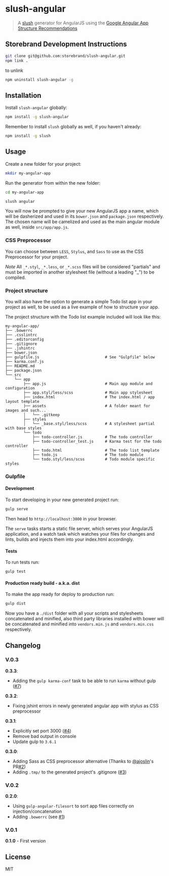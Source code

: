 slush-angular
==============

> A [slush](http://klei.github.io/slush/) generator for AngularJS using the [Google Angular App Structure Recommendations](https://docs.google.com/document/d/1XXMvReO8-Awi1EZXAXS4PzDzdNvV6pGcuaF4Q9821Es/pub)


## Storebrand Development Instructions

```bash
git clone git@github.com:storebrand/slush-angular.git
npm link .
```

to unlink
```bash
npm uninstall slush-angular -g
```


## Installation

Install `slush-angular` globally:

```bash
npm install -g slush-angular
```

Remember to install `slush` globally as well, if you haven't already:

```bash
npm install -g slush
```

## Usage

Create a new folder for your project:

```bash
mkdir my-angular-app
```

Run the generator from within the new folder:

```bash
cd my-angular-app

slush angular
```

You will now be prompted to give your new AngularJS app a name, which will be dasherized and used in its `bower.json` and `package.json` respectively. The chosen name will be camelized and used as the main angular module as well, inside `src/app/app.js`.

### CSS Preprocessor

You can choose between `LESS`, `Stylus`, and `Sass` to use as the CSS Preprocessor for your project.

*Note* All `_*.styl`, `_*.less`, or `_*.scss` files will be considered "partials" and must be imported in another stylesheet file (without a leading "_") to be compiled.

### Project structure

You will also have the option to generate a simple Todo list app in your project as well, to be used as a live example of how to structure your app.

The project structure with the Todo list example included will look like this:

```
my-angular-app/
├── .bowerrc
├── .csslintrc
├── .editorconfig
├── .gitignore
├── .jshintrc
├── bower.json
├── gulpfile.js                             # See "Gulpfile" below
├── karma.conf.js
├── README.md
├── package.json
└── src
    └── app
        ├── app.js                          # Main app module and configuration
        ├── app.styl/less/scss              # Main app stylesheet
        ├── index.html                      # The index.html / app layout template
        ├── assets                          # A folder meant for images and such...
        │   └── .gitkeep
        ├── styles
        │   └── _base.styl/less/scss        # A stylesheet partial with base styles
        └── todo
            ├── todo-controller.js          # The todo controller
            ├── todo-controller_test.js     # Karma test for the todo controller
            ├── todo.html                   # The todo list template
            ├── todo.js                     # The todo module
            └── todo.styl/less/scss         # Todo module specific styles
```

### Gulpfile

#### Development

To start developing in your new generated project run:

```bash
gulp serve
```

Then head to `http://localhost:3000` in your browser.

The `serve` tasks starts a static file server, which serves your AngularJS application, and a watch task which watches your files for changes and lints, builds and injects them into your index.html accordingly.

#### Tests

To run tests run:

```bash
gulp test
```

#### Production ready build - a.k.a. dist

To make the app ready for deploy to production run:

```bash
gulp dist
```

Now you have a `./dist` folder with all your scripts and stylesheets concatenated and minified, also third party libraries installed with bower will be concatenated and minified into `vendors.min.js` and `vendors.min.css` respectively.

## Changelog

### V.0.3

**0.3.3**:

- Adding the `gulp karma-conf` task to be able to run `karma` without gulp ([#7](https://github.com/klei/slush-angular/issues/7))

**0.3.2**:

- Fixing jshint errors in newly generated angular app with stylus as CSS preprocessor

**0.3.1**:

- Explicitly set port 3000 ([#4](https://github.com/klei/slush-angular/pull/4))
- Remove bad output in console
- Update gulp to `3.6.1`

**0.3.0**:

- Adding Sass as CSS preprocessor alternative (Thanks to [@ajoslin](https://github.com/ajoslin)'s PR[#2](https://github.com/klei/slush-angular/pull/2))
- Adding `.tmp/` to the generated project's .gitignore ([#3](https://github.com/klei/slush-angular/pull/3))

### V.0.2

**0.2.0**:

- Using `gulp-angular-filesort` to sort app files correctly on injection/concatenation
- Adding `.bowerrc` (see [#1](https://github.com/klei/slush-angular/pull/1))

### V.0.1

**0.1.0** - First version

## License

MIT
